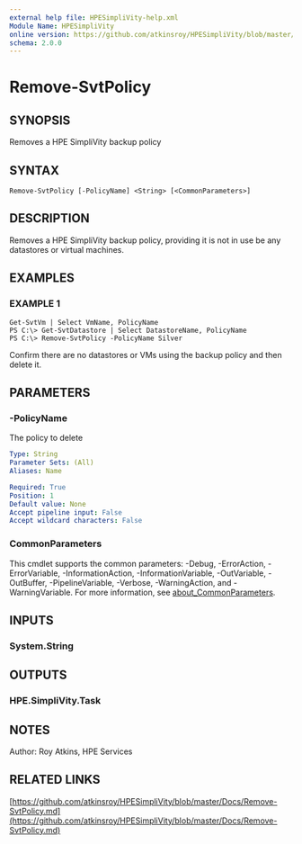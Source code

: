 ```yaml
---
external help file: HPESimpliVity-help.xml
Module Name: HPESimpliVity
online version: https://github.com/atkinsroy/HPESimpliVity/blob/master/Docs/Remove-SvtPolicy.md
schema: 2.0.0
---
```


# Remove-SvtPolicy

## SYNOPSIS
Removes a HPE SimpliVity backup policy

## SYNTAX

```
Remove-SvtPolicy [-PolicyName] <String> [<CommonParameters>]
```

## DESCRIPTION
Removes a HPE SimpliVity backup policy, providing it is not in use be any datastores or virtual machines.

## EXAMPLES

### EXAMPLE 1
```
Get-SvtVm | Select VmName, PolicyName
PS C:\> Get-SvtDatastore | Select DatastoreName, PolicyName
PS C:\> Remove-SvtPolicy -PolicyName Silver
```

Confirm there are no datastores or VMs using the backup policy and then delete it.

## PARAMETERS

### -PolicyName
The policy to delete

```yaml
Type: String
Parameter Sets: (All)
Aliases: Name

Required: True
Position: 1
Default value: None
Accept pipeline input: False
Accept wildcard characters: False
```

### CommonParameters
This cmdlet supports the common parameters: -Debug, -ErrorAction, -ErrorVariable, -InformationAction, -InformationVariable, -OutVariable, -OutBuffer, -PipelineVariable, -Verbose, -WarningAction, and -WarningVariable. For more information, see [about_CommonParameters](http://go.microsoft.com/fwlink/?LinkID=113216).

## INPUTS

### System.String
## OUTPUTS

### HPE.SimpliVity.Task
## NOTES
Author: Roy Atkins, HPE Services

## RELATED LINKS

[https://github.com/atkinsroy/HPESimpliVity/blob/master/Docs/Remove-SvtPolicy.md](https://github.com/atkinsroy/HPESimpliVity/blob/master/Docs/Remove-SvtPolicy.md)

